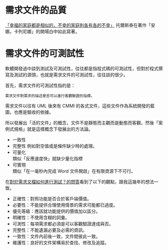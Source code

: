 # 需求文件的品質
[「幸福的家庭都是相似的，不幸的家庭則各有各的不幸」][AHHA] 托爾斯泰在著作「安娜。卡列尼娜」的開場白中如此寫著。


# 需求文件的可測試性
軟體開發過中談到測試及可測試性，往往都是指程式碼的可測試性，但對於程式撰寫及測試的源頭，也就是需求文件的可測試性，往往談的很少。

首先，需求文件的可測試性指的是：

    需求文件對需求的描述是否可以進行客觀驗證的指標。

需求文件以往有 UML 後來有 CMMI 的各式文件，這些文件作為系統開發的藍圖，也應是驗收的依據。

所以發展出「活的文件」的概念，文件不是靜態而主觀而是動態而客觀，然後「案例式規格」就是這樣概念下發展出的方法論。

* 一致性
* 完整性
例如對空值或是條件缺少時的處理。
* 可量化  
 類似「反應速度快」就缺少量化指標
* 可實現  
 類似「在一毫秒內完成 Word 文件開啟」在有限資源下不可行。

[AHHA]:https://zh.wikipedia.org/wiki/%E5%AE%89%E5%A8%9C%C2%B7%E5%8D%A1%E5%88%97%E5%B0%BC%E5%A8%9C "安娜。卡列尼娜"

在[對於需求文檔如何進行測試？的問答][ref-1]看到了以下的觀點，跟我這幾年的想法一致。
* 正確性：對照功能是否合於客戶端價值。
* 必要性：不能提供合理使用情景的需求可能都已過度。
* 優先等級：應該就功能提供的價值加以區分。
* 明確性：不使用含糊的詞彙。
* 可測性：每項需求都必須是可以客觀驗證達成與否。
* 完整性：不能遺漏必要及必需的資訊。
* 一致性：文件內前後一致，文件間彼此一致。
* 維護性：良好的文件架構易於查找、修改及追蹤。

 [ref-1]:http://www.softtest.com/wd/?q-24.html "对于需求文档如何进行测试？"